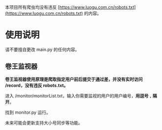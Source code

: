 本项目所有爬虫均没有违反 [https://www.luogu.com.cn/robots.txt](https://www.luogu.com.cn/robots.txt) 的内容。

# 使用说明

请不要擅自更改 main.py 的任何内容。

## 卷王监视器

**卷王监视器使用原理是爬取指定用户前后提交于通过差，并没有实时访问 /record，没有违反 robots.txt。**

进入 /monitor/monitorList.txt，输入你需要监视的用户的用户编号，**用逗号 `,` 隔开**。

找到 monitor.py 运行。

未来可能会更新支持大小号同步等功能。